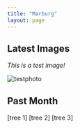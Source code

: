 ```yaml
---
title: "Marburg"
layout: page
---
```


## Latest Images

*This is a test image!*

![testphoto](../../assets/NRT/germany/marburg/SYPR0024.JPG)

## Past Month

[tree 1] [tree 2] [tree 3]

